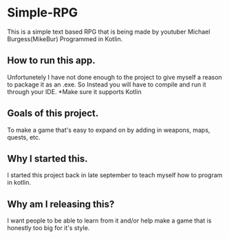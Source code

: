 # Simple-RPG
This is a simple text based RPG that is being made by youtuber Michael Burgess(MikeBur) Programmed in Kotlin.

## How to run this app.
Unfortunetely I have not done enough to the project to give myself a reason to package it as an .exe.
So Instead you will have to compile and run it through your IDE.
*Make sure it supports Kotlin

## Goals of this project.
To make a game that's easy to expand on by adding in weapons, maps, quests, etc.

## Why I started this.
I started this project back in late september to teach myself how to program in kotlin.

## Why am I releasing this?
I want people to be able to learn from it and/or help make a game that is honestly too big for it's style.
